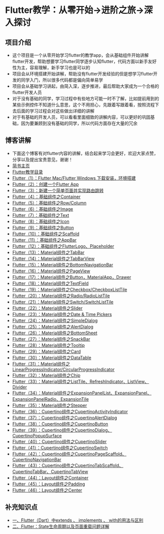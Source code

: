 # Flutter教学：从零开始->进阶之旅->深入探讨
## 项目介绍
- 这个项目是一个从零开始学习flutter的教学app，会从基础组件开始讲解flutter开发，帮助想要学习flutter同学逐步认知flutter，代码方面以新手友好性为主，容易理解，新手学习也是可以的
- 项目会从环境搭建开始讲解，帮助没有flutter开发经验的但是想学习flutter开发的同学入门，所以很多代码都是偏向简单易学
- 项目会从基础学习讲起，由简入深，逐步推进，最后帮助大家成为一个合格的flutter开发人员
- 对于没有基础的同学，学习过程中有些地方可能一时不了解，比如提前用到的某些示例控件不知道什么意思，这个不用担心，先跟着写跟着看，按照流程下去后面的学习过程会对这些做出详细的讲解
- 对于有基础的开发人员，可以看看里面细致的讲解内容，可以更好的巩固基础，因为要兼顾到没有基础的同学，所以代码方面存在大量的冗余

## 博客讲解
- 下面这个博客有对flutter内容的讲解，结合起来学习会更好，欢迎大家点赞，分享以及提出宝贵意见，谢谢！
- [简书主页](https://www.jianshu.com/u/9ff9ec9f18f5)
- [Flutter教学目录](https://www.jianshu.com/p/3320350b3814)
- [Flutter（1）：Flutter Mac/Flutter Windows 下载安装，环境搭建](https://www.jianshu.com/p/c8507302ab09)
- [Flutter（2）：创建一个Flutter App](https://www.jianshu.com/p/d5517fcf2dae)
- [Flutter（3）：新建一个简单页面并实现路由跳转](https://www.jianshu.com/p/dd558b2601a3)
- [Flutter（4）：基础组件之Container](https://www.jianshu.com/p/2b775096a522)
- [Flutter（5）：基础组件之Row/Column](https://www.jianshu.com/p/c140cb0e790f)
- [Flutter（6）：基础组件之Image](https://www.jianshu.com/p/1a6926e1cad2)
- [Flutter（7）：基础组件之Text](https://www.jianshu.com/p/7a5d743d1470)
- [Flutter（8）：基础组件之Icon](https://www.jianshu.com/p/51e7653c1ba9)
- [Flutter（9）：基础组件之Button](https://www.jianshu.com/p/89b6d825fc79)
- [Flutter（10）：基础组件之Scaffold](https://www.jianshu.com/p/82d19ba3947a)
- [Flutter（11）：基础组件之AppBar](https://www.jianshu.com/p/7ed0316aa92f)
- [Flutter（12）：基础组件之FlutterLogo、Placeholder](https://www.jianshu.com/p/beaa5741423e)
- [Flutter（13）：Material组件之TabBar](https://www.jianshu.com/p/40a24104fa55)
- [Flutter（14）：Material组件之TabBarView](https://www.jianshu.com/p/52bacff37d78)
- [Flutter（15）：Material组件之BottomNavigationBar](https://www.jianshu.com/p/22d8974c5e04)
- [Flutter（16）：Material组件之PageView](https://www.jianshu.com/p/36373652ea78)
- [Flutter（17）：Material组件之Button，MaterialApp，Drawer](https://www.jianshu.com/p/6dd0c9dfb8d3)
- [Flutter（18）：Material组件之TextField](https://www.jianshu.com/p/554ecec4933b)
- [Flutter（19）：Material组件之Checkbox/CheckboxListTile](https://www.jianshu.com/p/b41819b51438)
- [Flutter（20）：Material组件之Radio/RadioListTile](https://www.jianshu.com/p/895d6dcf2437)
- [Flutter（21）：Material组件之Switch/SwitchListTile](https://www.jianshu.com/p/6723509d5abd)
- [Flutter（22）：Material组件之Slider](https://www.jianshu.com/p/22333c0b9eb4)
- [Flutter（23）：Material组件之Date & Time Pickers](https://www.jianshu.com/p/4fc9e11a4793)
- [Flutter（24）：Material组件之SimpleDialog](https://www.jianshu.com/p/925eb73d1752)
- [Flutter（25）：Material组件之AlertDialog](https://www.jianshu.com/p/855bc5c56a5e)
- [Flutter（26）：Material组件之BottomSheet](https://www.jianshu.com/p/9cab2151ee05)
- [Flutter（27）：Material组件之SnackBar](https://www.jianshu.com/p/1ad73983b7d9)
- [Flutter（28）：Material组件之Tooltip](https://www.jianshu.com/p/a0385bd4953c)
- [Flutter（29）：Material组件之Card](https://www.jianshu.com/p/51dc71ed4e4f)
- [Flutter（30）：Material组件之DataTable](https://www.jianshu.com/p/23fc6f3acd7c)
- [Flutter（31）：Material组件之LinearProgressIndicator/CircularProgressIndicator](https://www.jianshu.com/p/ed8ef85f944f)
- [Flutter（32）：Material组件之Chip](https://www.jianshu.com/p/405d374e186c)
- [Flutter（33）：Material组件之ListTile、RefreshIndicator、ListView、Divider](https://www.jianshu.com/p/fdc5ffd56267)
- [Flutter（34）：Material组件之ExpansionPanelList、ExpansionPanel、ExpansionPanelRadio、ExpansionTile](https://www.jianshu.com/p/a592ebed7679)
- [Flutter（35）：Material组件之Stepper](https://www.jianshu.com/p/45986c0b7686)
- [Flutter（36）：Cupertino组件之CupertinoActivityIndicator](https://www.jianshu.com/p/2c8fa5d40c0b)
- [Flutter（37）：Cupertino组件之CupertinoAlertDialog](https://www.jianshu.com/p/6d866ce2d04d)
- [Flutter（38）：Cupertino组件之CupertinoButton](https://www.jianshu.com/p/7984e98f4e81)
- [Flutter（39）：Cupertino组件之CupertinoDialog、CupertinoPopupSurface](https://www.jianshu.com/p/1d791b0693a7)
- [Flutter（40）：Cupertino组件之CupertinoSlider](https://www.jianshu.com/p/a1818b00164f)
- [Flutter（41）：Cupertino组件之CupertinoSwitch](https://www.jianshu.com/p/ea1671cf94e6)
- [Flutter（42）：Cupertino组件之CupertinoPageScaffold、CupertinoNavigationBar](https://www.jianshu.com/p/c872f88aabb7)
- [Flutter（43）：Cupertino组件之CupertinoTabScaffold、CupertinoTabBar、CupertinoTabView](https://www.jianshu.com/p/80622a0e468c)
- [Flutter（44）：Layout组件之Container](https://www.jianshu.com/p/2fe0603750d7)
- [Flutter（45）：Layout组件之Padding](https://www.jianshu.com/p/557950d269ce)
- [Flutter（46）：Layout组件之Center](https://www.jianshu.com/p/0a4cc695dcb7)

## 补充知识点
- [一、Flutter（Dart）中extends 、 implements 、 with的用法与区别](https://www.jianshu.com/p/04b896764f6e)
- [二、Flutter：State生命周期以及页面重载问题详解](https://www.jianshu.com/p/1d0eee77fcc0)